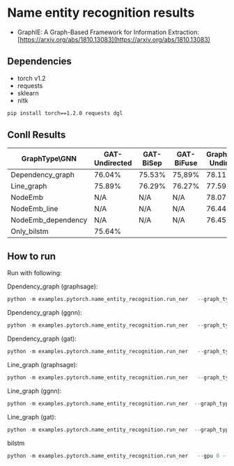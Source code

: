 Name entity recognition results
============


- GraphIE: A Graph-Based Framework for Information Extraction: [https://arxiv.org/abs/1810.13083](https://arxiv.org/abs/1810.13083)



Dependencies
------------
- torch v1.2
- requests
- sklearn
- nltk

```bash
pip install torch==1.2.0 requests dgl
```



Conll Results
-------

| GraphType\GNN  | GAT-Undirected   |  GAT-BiSep    | GAT-BiFuse   | GraphSAGE-Undirected   |  GraphSAGE-BiSep    | GraphSAGE-BiFuse   |  GGNN-Undirected   |  GGNN-BiSep    | GGNN-BiFuse   | GCN-Undirected   |  GCN-BiSep    | GCN-BiFuse   |
| ------------- |  -------------| ------------- |  -------------|  ------------- | ------------- |  -------------| ------------- | -------------  | ------------- | ------------- | -------------  | ------------- |  
| Dependency_graph     |76.04%|75.53%|75,89%|78.11%|77.53%  |77.55%|77.17%|77.05%|77.10%|77.66%|74.82%|76.03%|
| Line_graph        |75.89% |76.29%|76.27%|77.59%|76.92%|76.97%|76.13%|73.20%|75.75%|75.71%|75.63%|76.51%|
| NodeEmb | N/A  | N/A | N/A | 78.07% | 77.69% | 77.55%  |73.86%| 72.59%| 75.58% |75.33%|74.74%|74.87%|
| NodeEmb_line | N/A  | N/A | N/A | 76.44% |77.27%|76.23%  |74.39%|75.46%|75.23%  |75.29%|76.03%|75.13%|
| NodeEmb_dependency | N/A  | N/A | N/A |76.45%|78.21%  |79.58%|| |  |75.87%|74.02%||
|Only_bilstm| 75.64%||||






How to run
----------

Run with following:


Dpendency_graph (graphsage):
```python
python -m examples.pytorch.name_entity_recognition.run_ner   --graph_type dependency_graph --gpu 0 --init_hidden_size 400 --hidden_size 128  --lr 0.01 --batch_size 100 --gnn_type graphsage --direction_option undirected
```
Dpendency_graph (ggnn):
```python
python -m examples.pytorch.name_entity_recognition.run_ner   --graph_type dependency_graph --gpu 0 --init_hidden_size 400 --hidden_size 128  --lr 0.01 --batch_size 100 --gnn_type ggnn --direction_option undirected
```

Dpendency_graph (gat):
```python
python -m examples.pytorch.name_entity_recognition.run_ner   --graph_type dependency_graph --gpu 0 --init_hidden_size 400 --hidden_size 128 2 --lr 0.001 --batch_size 100 --gnn_type gat --direction_option undirected 
```

Line_graph (graphsage):
```python
python -m examples.pytorch.name_entity_recognition.run_ner   --graph_type line_graph --gpu 0 --init_hidden_size 400 --hidden_size 128  --lr 0.01 --batch_size 100 --gnn_type graphsage --direction_option undirected
```
Line_graph (ggnn):
```python
python -m examples.pytorch.name_entity_recognition.run_ner  --graph_type line_graph --gpu 0 --init_hidden_size 400 --hidden_size 128  --lr 0.01 --batch_size 100 --gnn_type ggnn --direction_option undirected
```

Line_graph (gat):
```python
python -m examples.pytorch.name_entity_recognition.run_ner  --graph_type line_graph --gpu 0 --init_hidden_size 400 --hidden_size 128 --lr 0.001 --batch_size 100 --gnn_type gat --direction_option undirected 
```

bilstm
```python
python -m examples.pytorch.name_entity_recognition.run_ner   --gpu 0 --init_hidden_size 400 --hidden_size 128  --lr 0.01 --batch_size 100 --use_gnn False
```


